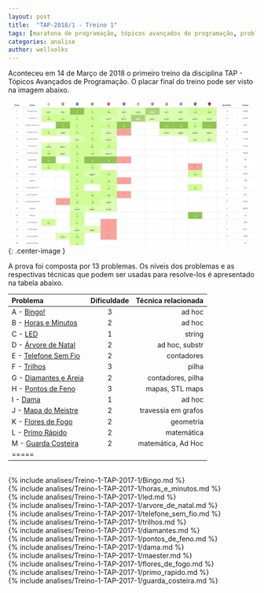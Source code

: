 ```yaml
---
layout: post
title:  "TAP-2018/1 - Treino 1"
tags: [maratona de programação, tópicos avançados de programação, problemset, analise]
categories: analise
author: wellvolks
---
```


Aconteceu em 14 de Março de 2018 o primeiro treino da disciplina TAP - Tópicos
Avançados de Programação. O placar final do treino pode ser visto na imagem
abaixo.

![Placar final do Treino-1 - TAP/2018-1](/_assets/images/placar-treino-1-tap-2018-1.PNG){: .center-image }


A prova foi composta por 13 problemas. Os níveis dos problemas e as respectivas técnicas que podem ser usadas para resolve-los é apresentado na tabela abaixo.

| Problema                                      | Dificuldade   | Técnica relacionada      |
|:----------------------------------------------|:-------------:|-------------------------:|
|A - <a href="#bingo">Bingo!</a>                | 3             | ad hoc                   |
|B - <a href="#horas">Horas e Minutos</a>       | 2             | ad hoc                   |
|C - <a href="#led">LED</a>                     | 1             | string                   |
|D - <a href="#arvore">Árvore de Natal</a>      | 2             | ad hoc, substr           |
|E - <a href="#telefone">Telefone Sem Fio</a>   | 2             | contadores               |
|F - <a href="#trilhos">Trilhos</a>             | 3             | pilha                    |
|G - <a href="#diamantes">Diamantes e Areia</a> | 2             | contadores, pilha        |
|H - <a href="#pontos">Pontos de Feno</a>       | 3             | mapas, STL maps          |
|I - <a href="#dama">Dama</a>                   | 1             | ad hoc                   |
|J - <a href="#mapa">Mapa do Meistre</a>        | 2             | travessia em grafos      |
|K - <a href="#flores">Flores de Fogo</a>       | 2             | geometria                |
|L - <a href="#primo">Primo Rápido</a>          | 2             | matemática               |
|M - <a href="#guarda">Guarda Costeira</a>      | 2             | matemática, Ad Hoc       |
|=====

<br>
{% include analises/Treino-1-TAP-2017-1/Bingo.md %} <br>
{% include analises/Treino-1-TAP-2017-1/horas_e_minutos.md %} <br>
{% include analises/Treino-1-TAP-2017-1/led.md %} <br>
{% include analises/Treino-1-TAP-2017-1/arvore_de_natal.md %} <br>
{% include analises/Treino-1-TAP-2017-1/telefone_sem_fio.md %} <br>
{% include analises/Treino-1-TAP-2017-1/trilhos.md %} <br>
{% include analises/Treino-1-TAP-2017-1/diamantes.md %} <br>
{% include analises/Treino-1-TAP-2017-1/pontos_de_feno.md %} <br>
{% include analises/Treino-1-TAP-2017-1/dama.md %} <br>
{% include analises/Treino-1-TAP-2017-1/maester.md %} <br>
{% include analises/Treino-1-TAP-2017-1/flores_de_fogo.md %} <br>
{% include analises/Treino-1-TAP-2017-1/primo_rapido.md %} <br>
{% include analises/Treino-1-TAP-2017-1/guarda_costeira.md %}


